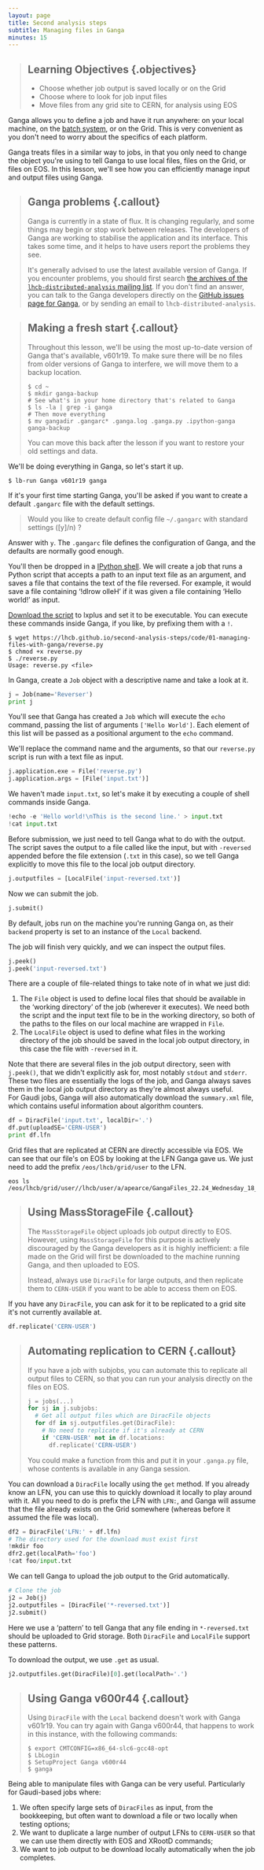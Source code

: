 ```yaml
---
layout: page
title: Second analysis steps
subtitle: Managing files in Ganga
minutes: 15
---
```


> ## Learning Objectives {.objectives}
>
> * Choose whether job output is saved locally or on the Grid
> * Choose where to look for job input files
> * Move files from any grid site to CERN, for analysis using EOS

<!--
Ganga - Tasks, DiracFile and LocalFile, alternative to MassStorageFile with 
replication to CERN
Dirac - Replicating to CERN for use with EOS
Dirac CLI - downloading LFNs, finding where an LFN is replicated, finding what 
grid sites are available
EOS - xrdfs local usage
-->

Ganga allows you to define a job and have it run anywhere: on your local machine, 
on the [batch system][batch], or on the Grid.
This is very convenient as you don't need to worry about the specifics of each
platform.

Ganga treats files in a similar way to jobs, in that you only need to change
the object you're using to tell Ganga to use local files, files on the Grid, or
files on EOS.
In this lesson, we'll see how you can efficiently manage input and output files
using Ganga.


> ## Ganga problems {.callout}
> Ganga is currently in a state of flux. It is changing regularly, and some
> things may begin or stop work between releases. The developers of Ganga are
> working to stabilise the application and its interface. This takes some time,
> and it helps to have users report the problems they see.
>
> It's generally advised to use the latest available version of Ganga. If you
> encounter problems, you should first search [the archives of the
> `lhcb-distributed-analysis` mailing list][da-archive]. If you don't find an
> answer, you can talk to the Ganga developers directly on the [GitHub issues
> page for Ganga][ganga-issues], or by sending an email to
> `lhcb-distributed-analysis`.

> ## Making a fresh start {.callout}
> Throughout this lesson, we'll be using the most up-to-date version of Ganga 
> that's available, v601r19.
> To make sure there will be no files from older versions of Ganga to interfere, 
> we will move them to a backup location.
>
> ```shell
> $ cd ~
> $ mkdir ganga-backup
> # See what's in your home directory that's related to Ganga
> $ ls -la | grep -i ganga
> # Then move everything
> $ mv gangadir .gangarc* .ganga.log .ganga.py .ipython-ganga ganga-backup
> ```
>
> You can move this back after the lesson if you want to restore your old 
> settings and data.

We'll be doing everything in Ganga, so let's start it up.

```shell
$ lb-run Ganga v601r19 ganga
```

If it's your first time starting Ganga, you'll be asked if you want to create a 
default `.gangarc` file with the default settings.

> Would you like to create default config file `~/.gangarc` with standard 
> settings ([y]/n) ?

Answer with `y`. The `.gangarc` file defines the configuration of Ganga, and 
the defaults are normally good enough.

You'll then be dropped in a [IPython shell][ipython-shell].
We will create a job that runs a Python script that accepts a path to an input 
text file as an argument, and saves a file that contains the text of the file 
reversed. For example, it would save a file containing ‘!dlrow olleH’ if it was 
given a file containing ‘Hello world!’ as input.

[Download the script][reverse-script] to lxplus and set it to be executable. 
You can execute these commands inside Ganga, if you like, by prefixing them 
with a `!`.

```shell
$ wget https://lhcb.github.io/second-analysis-steps/code/01-managing-files-with-ganga/reverse.py
$ chmod +x reverse.py
$ ./reverse.py
Usage: reverse.py <file>
```

In Ganga, create a `Job` object with a descriptive name and take a look at it.

```python
j = Job(name='Reverser')
print j
```

You'll see that Ganga has created a `Job` which will execute the `echo` 
command, passing the list of arguments `['Hello World']`. Each element of this 
list will be passed as a positional argument to the `echo` command.

We'll replace the command name and the arguments, so that our `reverse.py` 
script is run with a text file as input.

```python
j.application.exe = File('reverse.py')
j.application.args = [File('input.txt')]
```

We haven't made `input.txt`, so let's make it by executing a couple of shell 
commands inside Ganga.

```python
!echo -e 'Hello world!\nThis is the second line.' > input.txt
!cat input.txt
```

Before submission, we just need to tell Ganga what to do with the output. The 
script saves the output to a file called like the input, but with `-reversed` 
appended before the file extension (`.txt` in this case), so we tell Ganga 
explicitly to move this file to the local job output directory.

```python
j.outputfiles = [LocalFile('input-reversed.txt')]
```

Now we can submit the job.

```python
j.submit()
```

By default, jobs run on the machine you're running Ganga on, as their `backend` 
property is set to an instance of the `Local` backend.

The job will finish very quickly, and we can inspect the output files.

```python
j.peek()
j.peek('input-reversed.txt')
```

There are a couple of file-related things to take note of in what we just did:

1. The `File` object is used to define local files that should be available in 
   the ‘working directory’ of the job (wherever it executes). We need both the 
   script and the input text file to be in the working directory, so both of 
   the paths to the files on our local machine are wrapped in `File`.
2. The `LocalFile` object is used to define what files in the working directory 
   of the job should be saved in the local job output directory, in this case 
   the file with `-reversed` in it.

Note that there are several files in the job output directory, seen with 
`j.peek()`, that we didn't explicitly ask for, most notably `stdout` and 
`stderr`. These two files are essentially the logs of the job, and Ganga always 
saves them in the local job output directory as they're almost always useful.  
For Gaudi jobs, Ganga will also automatically download the `summary.xml` file, 
which contains useful information about algorithm counters.

```python
df = DiracFile('input.txt', localDir='.')
df.put(uploadSE='CERN-USER')
print df.lfn
```

Grid files that are replicated at CERN are directly accessible via EOS. We can 
see that our file's on EOS by looking at the LFN Ganga gave us. We just need to 
add the prefix `/eos/lhcb/grid/user` to the LFN.

```shell
eos ls /eos/lhcb/grid/user//lhcb/user/a/apearce/GangaFiles_22.24_Wednesday_18_May_2016
```

> ## Using MassStorageFile {.callout}
> The `MassStorageFile` object uploads job output directly to EOS. However, 
> using `MassStorageFile` for this purpose is actively discouraged by the Ganga 
> developers as it is highly inefficient: a file made on the Grid will first be 
> downloaded to the machine running Ganga, and then uploaded to EOS.
>
> Instead, always use `DiracFile` for large outputs, and then replicate them to 
> `CERN-USER` if you want to be able to access them on EOS.

If you have any `DiracFile`, you can ask for it to be replicated to a grid site 
it's not currently available at.

```python
df.replicate('CERN-USER')
```

> ## Automating replication to CERN {.callout}
> If you have a job with subjobs, you can automate this to replicate all output 
> files to CERN, so that you can run your analysis directly on the files on 
> EOS.
> 
> ```python
> j = jobs(...)
> for sj in j.subjobs:
>   # Get all output files which are DiracFile objects
>   for df in sj.outputfiles.get(DiracFile):
>     # No need to replicate if it's already at CERN
>     if 'CERN-USER' not in df.locations:
>       df.replicate('CERN-USER')
> ```
> 
> You could make a function from this and put it in your `.ganga.py` file, whose 
> contents is available in any Ganga session.

You can download a `DiracFile` locally using the `get` method. If you already 
know an LFN, you can use this to quickly download it locally to play around 
with it. All you need to do is prefix the LFN with `LFN:`, and Ganga will 
assume that the file already exists on the Grid somewhere (whereas before it 
assumed the file was local).

```python
df2 = DiracFile('LFN:' + df.lfn)
# The directory used for the download must exist first
!mkdir foo
dfr2.get(localPath='foo')
!cat foo/input.txt
```

We can tell Ganga to upload the job output to the Grid automatically.

```python
# Clone the job
j2 = Job(j)
j2.outputfiles = [DiracFile('*-reversed.txt')]
j2.submit()
```

Here we use a ‘pattern’ to tell Ganga that any file ending in `*-reversed.txt` 
should be uploaded to Grid storage. Both `DiracFile` and `LocalFile` support 
these patterns.

To download the output, we use `.get` as usual.

```python
j2.outputfiles.get(DiracFile)[0].get(localPath='.')
```

> ## Using Ganga v600r44 {.callout}
> Using `DiracFile` with the `Local` backend doesn't work with Ganga v601r19.
> You can try again with Ganga v600r44, that happens to work in this instance, 
> with the following commands:
> ```shell
> $ export CMTCONFIG=x86_64-slc6-gcc48-opt
> $ LbLogin
> $ SetupProject Ganga v600r44
> $ ganga
> ```

Being able to manipulate files with Ganga can be very useful. Particularly for 
Gaudi-based jobs where:

1. We often specify large sets of `DiracFiles` as input, from the bookkeeping, 
   but often want to download a file or two locally when testing options;
2. We want to duplicate a large number of output LFNs to `CERN-USER` so that we 
   can use them directly with EOS and XRootD commands;
3. We want to job output to be download locally automatically when the job 
   completes.

[batch]: http://information-technology.web.cern.ch/services/batch
[da-archive]: https://groups.cern.ch/group/lhcb-distributed-analysis/default.aspx
[ganga-issues]: https://github.com/ganga-devs/ganga
[ipython-shell]: https://ipython.org/ipython-doc/3/interactive/tutorial.html
[reverse-script]: code/01-managing-files-with-ganga/reverse.py
